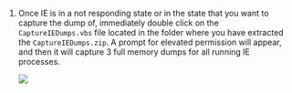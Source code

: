 1. Once IE is in a not responding state or in the state that you want to capture the dump of, immediately double click on the `CaptureIEDumps.vbs` file located in the folder where you have extracted the `CaptureIEDumps.zip`. A prompt for elevated permission will appear, and then it will capture 3 full memory dumps for all running IE processes.

    ![](https://joji.blob.core.windows.net/recipe/ie-manual-dumps-using-procdump-1.png)
